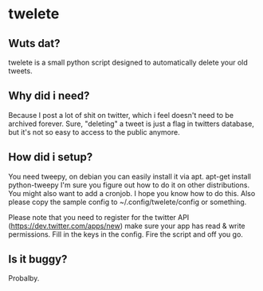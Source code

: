 twelete
=======

Wuts dat?
---------
twelete is a small python script designed to automatically delete your old tweets.

Why did i need?
---------------
Because I post a lot of shit on twitter, which i feel doesn't need to be archived forever.
Sure, "deleting" a tweet is just a flag in twitters database, but it's not so easy to access to the public anymore.

How did i setup?
----------------
You need tweepy, on debian you can easily install it via apt.
    apt-get install python-tweepy
I'm sure you figure out how to do it on other distributions.
You might also want to add a cronjob. I hope you know how to do this.
Also please copy the sample config to ~/.config/twelete/config or something.

Please note that you need to register for the twitter API (https://dev.twitter.com/apps/new) make sure your app has read & write permissions. Fill in the keys in the config. Fire the script and off you go.

Is it buggy?
------------
Probalby.
